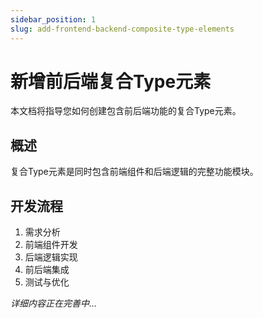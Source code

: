 ```yaml
---
sidebar_position: 1
slug: add-frontend-backend-composite-type-elements
---
```


# 新增前后端复合Type元素
本文档将指导您如何创建包含前后端功能的复合Type元素。

## 概述
复合Type元素是同时包含前端组件和后端逻辑的完整功能模块。

## 开发流程
1. 需求分析
2. 前端组件开发
3. 后端逻辑实现
4. 前后端集成
5. 测试与优化

*详细内容正在完善中...*
